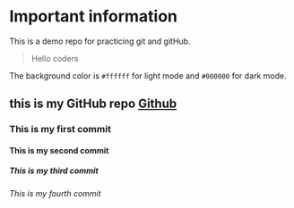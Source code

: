 # Important information

This is a demo repo for practicing git and gitHub.

> Hello coders

The background color is `#ffffff` for light mode and `#000000` for dark mode.

## this is my GitHub repo [Github](https://github.com/mohdumar-mern)

### This is my first commit

#### This is my second commit

##### This is my third commit

###### This is my fourth commit
